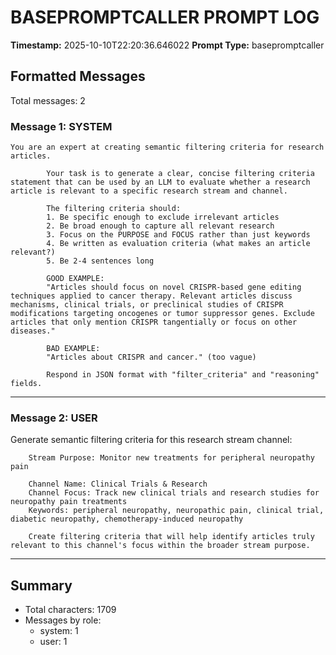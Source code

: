 # BASEPROMPTCALLER PROMPT LOG
**Timestamp:** 2025-10-10T22:20:36.646022
**Prompt Type:** basepromptcaller

## Formatted Messages
Total messages: 2

### Message 1: SYSTEM

```
You are an expert at creating semantic filtering criteria for research articles.

        Your task is to generate a clear, concise filtering criteria statement that can be used by an LLM to evaluate whether a research article is relevant to a specific research stream and channel.

        The filtering criteria should:
        1. Be specific enough to exclude irrelevant articles
        2. Be broad enough to capture all relevant research
        3. Focus on the PURPOSE and FOCUS rather than just keywords
        4. Be written as evaluation criteria (what makes an article relevant?)
        5. Be 2-4 sentences long

        GOOD EXAMPLE:
        "Articles should focus on novel CRISPR-based gene editing techniques applied to cancer therapy. Relevant articles discuss mechanisms, clinical trials, or preclinical studies of CRISPR modifications targeting oncogenes or tumor suppressor genes. Exclude articles that only mention CRISPR tangentially or focus on other diseases."

        BAD EXAMPLE:
        "Articles about CRISPR and cancer." (too vague)

        Respond in JSON format with "filter_criteria" and "reasoning" fields.
```

---

### Message 2: USER

Generate semantic filtering criteria for this research stream channel:

        Stream Purpose: Monitor new treatments for peripheral neuropathy pain

        Channel Name: Clinical Trials & Research
        Channel Focus: Track new clinical trials and research studies for neuropathy pain treatments
        Keywords: peripheral neuropathy, neuropathic pain, clinical trial, diabetic neuropathy, chemotherapy-induced neuropathy

        Create filtering criteria that will help identify articles truly relevant to this channel's focus within the broader stream purpose.

---

## Summary
- Total characters: 1709
- Messages by role:
  - system: 1
  - user: 1